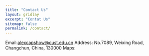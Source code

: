 ```yaml
---
title: "Contact Us"
layout: gridlay
excerpt: "Contat Us"
sitemap: false
permalink: /contact/
---
```

Email:alexcapshow@cust.edu.cn
Address: No.7089, Weixing Road, Changchun, China, 130000
Maps:

